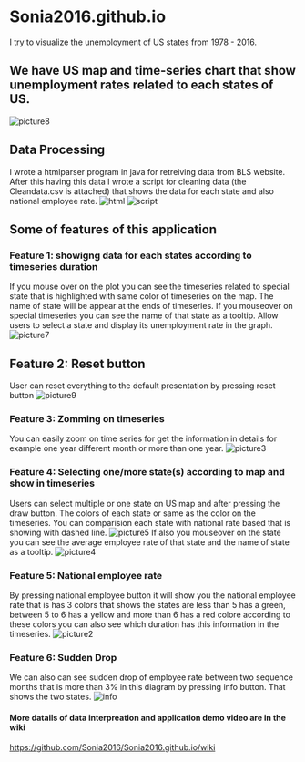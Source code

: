 # Sonia2016.github.io

I try to visualize the unemployment of US states from 1978 - 2016.

## We have US map and time-series chart that show unemployment rates related to each states of US.
![picture8](https://cloud.githubusercontent.com/assets/19417775/19521250/8f41ea98-95d8-11e6-8e62-c0a90deccd6c.png)

## Data Processing
I wrote a htmlparser program in java for retreiving data from BLS website. After this having this data I wrote a script for cleaning data (the Cleandata.csv is attached) that shows the data for each state and also national employee rate.
![html](https://cloud.githubusercontent.com/assets/19417775/19521702/37296b36-95da-11e6-85b1-eefe1acd4732.png)
![script](https://cloud.githubusercontent.com/assets/19417775/19521703/373fd902-95da-11e6-9a76-3aa16e5d4b93.png)

## Some of features of this application
### Feature 1: showigng data for each states according to timeseries duration
If you mouse over on the plot you can see the timeseries related to special state that is highlighted with same color of timeseries on the map. The name of state will be appear at the ends of timeseries. If you mouseover on special timeseries you can see the name of that state as a tooltip.
Allow users to select a state and display its unemployment rate in the graph.
![picture7](https://cloud.githubusercontent.com/assets/19417775/19521245/8f2a5586-95d8-11e6-9f74-2852254e0050.png)

## Feature 2: Reset button
User can reset everything to the default presentation by pressing reset button
![picture9](https://cloud.githubusercontent.com/assets/19417775/19521246/8f2cb470-95d8-11e6-855e-155bef4fcbea.png)

### Feature 3: Zomming on timeseries
You can easily zoom on time series for get the information in details for example one year different month or more than one year.
![picture3](https://cloud.githubusercontent.com/assets/19417775/19521247/8f2cc82a-95d8-11e6-99a0-9727378bd298.png)

### Feature 4: Selecting one/more state(s) according to map and show in timeseries
Users can select multiple or one state on US map and after pressing the draw button. The colors of each state or same as the color on the timeseries.
You can comparision each state with national rate based that is showing with dashed line.
![picture5](https://cloud.githubusercontent.com/assets/19417775/19521244/8f28880a-95d8-11e6-9887-cdb1ca4a472c.png)
If also you mouseover on the state you can see the average employee rate of that state and the name of state as a tooltip.
![picture4](https://cloud.githubusercontent.com/assets/19417775/19521249/8f369ff8-95d8-11e6-9226-a28c294480ba.png)

### Feature 5: National employee rate
By pressing national employee button it will show you the national employee rate that is has 3 colors that shows the states are less than 5 has a green, between 5 to 6 has a yellow and more than 6 has a red colore according to these colors you can also see which duration has this information in the timeseries.
![picture2](https://cloud.githubusercontent.com/assets/19417775/19521251/8f423d18-95d8-11e6-94dd-5b3dd56e4762.png)

### Feature 6: Sudden Drop
We can also can see sudden drop of employee rate between two sequence months that is more than 3% in this diagram by pressing info button. That shows the two states. 
![info](https://cloud.githubusercontent.com/assets/19417775/19524963/14823846-95e5-11e6-8439-283381d81cfe.png)

#### More datails of data interpreation and application demo video are in the wiki
https://github.com/Sonia2016/Sonia2016.github.io/wiki
